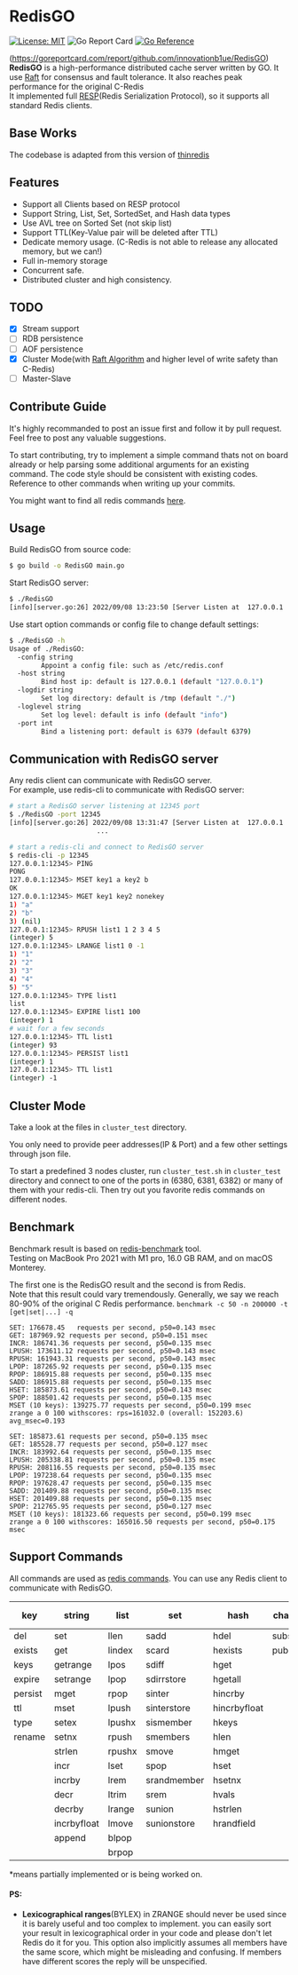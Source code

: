 # RedisGO

[![License: MIT](https://img.shields.io/badge/License-MIT-yellow.svg)](https://github.com/innovationb1ue/RedisGO/blob/main/LICENSE)
![Go Report Card](https://goreportcard.com/badge/github.com/innovationb1ue/RedisGO)
[![Go Reference](https://pkg.go.dev/badge/github.com/innovationb1ue/RedisGO#section-readme.svg)](https://pkg.go.dev/github.com/innovationb1ue/RedisGO#section-readme)


(https://goreportcard.com/report/github.com/innovationb1ue/RedisGO)  
**RedisGO** is a high-performance distributed cache server written by GO. 
It use [Raft](https://raft.github.io/) for consensus and fault tolerance. 
It also reaches peak performance for the original C-Redis  
It implemented full [RESP](https://redis.io/docs/reference/protocol-spec/)(Redis Serialization Protocol), so it supports
all standard Redis clients.

## Base Works
The codebase is adapted from this version of
[thinredis](https://github.com/VincentFF/thinredis/tree/86fa648426da7e9c3ff4c04aef1e43f1fdc7b1ac)


## Features

* Support all Clients based on RESP protocol
* Support String, List, Set, SortedSet, and Hash data types
* Use AVL tree on Sorted Set (not skip list)
* Support TTL(Key-Value pair will be deleted after TTL)
* Dedicate memory usage. (C-Redis is not able to release any allocated memory, but we can!)
* Full in-memory storage
* Concurrent safe. 
* Distributed cluster and high consistency. 

## TODO
+ [x] Stream support
+ [ ] RDB persistence
+ [ ] AOF persistence
+ [x] Cluster Mode(with [Raft Algorithm](https://raft.github.io/) and higher level of write safety than C-Redis)
+ [ ] Master-Slave

## Contribute Guide

It's highly recommanded to post an issue first and follow it by pull request. Feel free to post any valuable suggestions. 

To start contributing, try to implement a simple command thats not on board already or help parsing some additional arguments for an existing command. The code style should be consistent with existing codes. Reference to other commands when writing up your commits. 

You might want to find all redis commands [here](https://redis.io/commands/).  

## Usage
Build RedisGO from source code:
```bash
$ go build -o RedisGO main.go
```
Start RedisGO server:
```bash
$ ./RedisGO
[info][server.go:26] 2022/09/08 13:23:50 [Server Listen at  127.0.0.1 : 6380]
```
Use start option commands or config file to change default settings:
```bash 
$ ./RedisGO -h
Usage of ./RedisGO:
  -config string
        Appoint a config file: such as /etc/redis.conf
  -host string
        Bind host ip: default is 127.0.0.1 (default "127.0.0.1")
  -logdir string
        Set log directory: default is /tmp (default "./")
  -loglevel string
        Set log level: default is info (default "info")
  -port int
        Bind a listening port: default is 6379 (default 6379)
```
## Communication with RedisGO server
Any redis client can communicate with RedisGO server.  
For example, use redis-cli to communicate with RedisGO server:

```bash
# start a RedisGO server listening at 12345 port
$ ./RedisGO -port 12345
[info][server.go:26] 2022/09/08 13:31:47 [Server Listen at  127.0.0.1 : 12345]
                      ...

# start a redis-cli and connect to RedisGO server
$ redis-cli -p 12345
127.0.0.1:12345> PING
PONG
127.0.0.1:12345> MSET key1 a key2 b
OK
127.0.0.1:12345> MGET key1 key2 nonekey
1) "a"
2) "b"
3) (nil)
127.0.0.1:12345> RPUSH list1 1 2 3 4 5
(integer) 5
127.0.0.1:12345> LRANGE list1 0 -1
1) "1"
2) "2"
3) "3"
4) "4"
5) "5"
127.0.0.1:12345> TYPE list1
list
127.0.0.1:12345> EXPIRE list1 100
(integer) 1
# wait for a few seconds
127.0.0.1:12345> TTL list1
(integer) 93
127.0.0.1:12345> PERSIST list1
(integer) 1
127.0.0.1:12345> TTL list1
(integer) -1
```

## Cluster Mode

Take a look at the files in `cluster_test` directory. 

You only need to provide peer addresses(IP & Port) and a few other settings through json file. 

To start a predefined 3 nodes cluster, run `cluster_test.sh` in `cluster_test` directory 
and connect to one of the ports in (6380, 6381, 6382) or many of them with your redis-cli. 
Then try out you favorite redis commands on different nodes. 

## Benchmark

Benchmark result is based on [redis-benchmark](https://redis.io/topics/benchmarks) tool.  
Testing on MacBook Pro 2021 with M1 pro, 16.0 GB RAM, and on macOS Monterey.

The first one is the RedisGO result and the second is from Redis.  
Note that this result could vary tremendously. Generally, we say we reach 80-90% of the original C Redis performance. 
`benchmark -c 50 -n 200000 -t [get|set|...] -q`

```text
SET: 176678.45   requests per second, p50=0.143 msec                    
GET: 187969.92 requests per second, p50=0.151 msec                    
INCR: 186741.36 requests per second, p50=0.135 msec                    
LPUSH: 173611.12 requests per second, p50=0.143 msec                    
RPUSH: 161943.31 requests per second, p50=0.143 msec                    
LPOP: 187265.92 requests per second, p50=0.135 msec                    
RPOP: 186915.88 requests per second, p50=0.135 msec                    
SADD: 186915.88 requests per second, p50=0.135 msec                    
HSET: 185873.61 requests per second, p50=0.143 msec                    
SPOP: 188501.42 requests per second, p50=0.135 msec                    
MSET (10 keys): 139275.77 requests per second, p50=0.199 msec    
zrange a 0 100 withscores: rps=161032.0 (overall: 152203.6) avg_msec=0.193
```

```text
SET: 185873.61 requests per second, p50=0.135 msec                    
GET: 185528.77 requests per second, p50=0.127 msec                    
INCR: 183992.64 requests per second, p50=0.135 msec                    
LPUSH: 205338.81 requests per second, p50=0.135 msec                    
RPUSH: 208116.55 requests per second, p50=0.135 msec                    
LPOP: 197238.64 requests per second, p50=0.135 msec                    
RPOP: 197628.47 requests per second, p50=0.135 msec                    
SADD: 201409.88 requests per second, p50=0.135 msec                    
HSET: 201409.88 requests per second, p50=0.135 msec                    
SPOP: 212765.95 requests per second, p50=0.127 msec                    
MSET (10 keys): 181323.66 requests per second, p50=0.199 msec 
zrange a 0 100 withscores: 165016.50 requests per second, p50=0.175 msec
```

## Support Commands
All commands are used as [redis commands](https://redis.io/commands/). You can use any Redis client to communicate with RedisGO.



| key     | string      | list   | set         | hash         | channels  | sorted set | Stream  |  
|---------|-------------|--------|-------------|--------------|-----------|------------|---------|
| del     | set         | llen   | sadd        | hdel         | subscribe | zadd       | xadd*   |
| exists  | get         | lindex | scard       | hexists      | publish   | zrange     | xrange* |
| keys    | getrange    | lpos   | sdiff       | hget         |           |            |         |
| expire  | setrange    | lpop   | sdirrstore  | hgetall      |           |            |         |
| persist | mget        | rpop   | sinter      | hincrby      |           |            |         |
| ttl     | mset        | lpush  | sinterstore | hincrbyfloat |           |            |         |
| type    | setex       | lpushx | sismember   | hkeys        |           |            |         |
| rename  | setnx       | rpush  | smembers    | hlen         |           |            |         |
|         | strlen      | rpushx | smove       | hmget        |           |            |         |
|         | incr        | lset   | spop        | hset         |           |            |         |
|         | incrby      | lrem   | srandmember | hsetnx       |           |            |         |
|         | decr        | ltrim  | srem        | hvals        |           |            |         |
|         | decrby      | lrange | sunion      | hstrlen      |           |            |         |
|         | incrbyfloat | lmove  | sunionstore | hrandfield   |           |            |         |
|         | append      | blpop  |             |              |           |            |         |
|         |             | brpop  |             |

*means partially implemented or is being worked on.

#### PS:
* **Lexicographical ranges**(BYLEX) in ZRANGE should never be used since it is barely useful and too complex to implement.
you can easily sort your result in lexicographical order in your code and please don't let Redis do it for you. This option also implicitly assumes all members have the same score, which might be misleading and confusing. 
If members have different scores the reply will be unspecified. 
